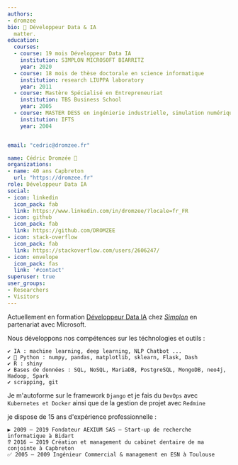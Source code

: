 ```yaml
---
authors:
- dromzee
bio: 🎯 Développeur Data & IA 
  matter.
education:
  courses:
  - course: 19 mois Développeur Data IA
    institution: SIMPLON MICROSOFT BIARRITZ
    year: 2020
  - course: 18 mois de thèse doctorale en science informatique
    institution: research LIUPPA laboratory
    year: 2011
  - course: Mastère Spécialisé en Entrepreneuriat
    institution: TBS Business School
    year: 2005
  - course: MASTER DESS en ingénierie industrielle, simulation numérique
    institution: IFTS
    year: 2004


email: "cedric@dromzee.fr"

name: Cédric Dromzée 🚀
organizations:
- name: 40 ans Capbreton
  url: "https://dromzee.fr"
role: Développeur Data IA
social:
- icon: linkedin
  icon_pack: fab
  link: https://www.linkedin.com/in/dromzee/?locale=fr_FR
- icon: github
  icon_pack: fab
  link: https://github.com/DROMZEE
- icon: stack-overflow
  icon_pack: fab
  link: https://stackoverflow.com/users/2606247/
- icon: envelope
  icon_pack: fas
  link: '#contact'
superuser: true
user_groups:
- Researchers
- Visitors
---
```


Actuellement en formation [Développeur Data IA](https://simplon.co/ecoleia/) chez *[Simplon](https://simplon.co/ecoleia/)* en partenariat avec Microsoft. 

Nous développons nos compétences sur les téchnologies et outils :

    ✔ IA : machine learning, deep learning, NLP Chatbot ...
    ✔ 🐍 Python : numpy, pandas, matplotlib, sklearn, Flask, Dash
    ✔ R : shiny
    ✔ Bases de données : SQL, NoSQL, MariaDB, PostgreSQL, MongoDB, neo4j, Hadoop, Spark
    ✔ scrapping, git
    
Je m'autoforme sur le framework ```Django``` et je fais du ```DevOps``` avec ``Kubernetes et Docker`` ainsi que de la gestion de projet avec ```Redmine```

je dispose de 15 ans d'expérience professionnelle :

    ▶ ️2009 – 2019 Fondateur AEXIUM SAS – Start-up de recherche informatique à Bidart
    ⁉️ 2016 – 2019 Création et management du cabinet dentaire de ma conjointe à Capbreton
    ✅ 2005 – 2009 Ingénieur Commercial & management en ESN à Toulouse

